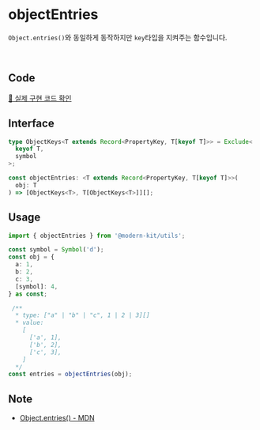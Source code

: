 # objectEntries

`Object.entries()`와 동일하게 동작하지만 `key`타입을 지켜주는 함수입니다.

<br />

## Code
[🔗 실제 구현 코드 확인](https://github.com/modern-agile-team/modern-kit/blob/main/packages/utils/src/object/objectEntries/index.ts)


## Interface
```ts title="typescript"
type ObjectKeys<T extends Record<PropertyKey, T[keyof T]>> = Exclude<
  keyof T,
  symbol
>;

const objectEntries: <T extends Record<PropertyKey, T[keyof T]>>(
  obj: T
) => [ObjectKeys<T>, T[ObjectKeys<T>]][];
```

## Usage
```ts title="typescript"
import { objectEntries } from '@modern-kit/utils';

const symbol = Symbol('d');
const obj = {
  a: 1,
  b: 2,
  c: 3,
  [symbol]: 4,
} as const;

 /**
  * type: ["a" | "b" | "c", 1 | 2 | 3][]
  * value: 
    [
      ['a', 1],
      ['b', 2],
      ['c', 3],
    ]
  */
const entries = objectEntries(obj);
```

## Note
- [Object.entries() - MDN](https://developer.mozilla.org/ko/docs/Web/JavaScript/Reference/Global_Objects/Object/entries)